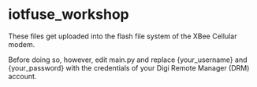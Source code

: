 # iotfuse_workshop

These files get uploaded into the flash file system of the XBee Cellular modem.

Before doing so, however, edit main.py and replace {your_username} and {your_password}
with the credentials of your Digi Remote Manager (DRM) account.
 
